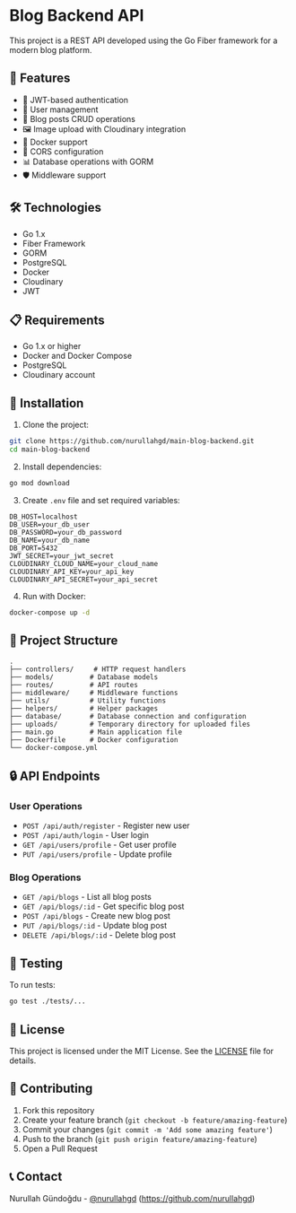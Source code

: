 # Blog Backend API

This project is a REST API developed using the Go Fiber framework for a modern blog platform.

## 🚀 Features

- 🔐 JWT-based authentication
- 👥 User management
- 📝 Blog posts CRUD operations
- 🖼️ Image upload with Cloudinary integration
- 🐳 Docker support
- 🔄 CORS configuration
- 📊 Database operations with GORM
- 🛡️ Middleware support

## 🛠️ Technologies

- Go 1.x
- Fiber Framework
- GORM
- PostgreSQL
- Docker
- Cloudinary
- JWT

## 📋 Requirements

- Go 1.x or higher
- Docker and Docker Compose
- PostgreSQL
- Cloudinary account

## 🚀 Installation

1. Clone the project:
```bash
git clone https://github.com/nurullahgd/main-blog-backend.git
cd main-blog-backend
```

2. Install dependencies:
```bash
go mod download
```

3. Create `.env` file and set required variables:
```env
DB_HOST=localhost
DB_USER=your_db_user
DB_PASSWORD=your_db_password
DB_NAME=your_db_name
DB_PORT=5432
JWT_SECRET=your_jwt_secret
CLOUDINARY_CLOUD_NAME=your_cloud_name
CLOUDINARY_API_KEY=your_api_key
CLOUDINARY_API_SECRET=your_api_secret
```

4. Run with Docker:
```bash
docker-compose up -d
```

## 📁 Project Structure

```
.
├── controllers/     # HTTP request handlers
├── models/         # Database models
├── routes/         # API routes
├── middleware/     # Middleware functions
├── utils/          # Utility functions
├── helpers/        # Helper packages
├── database/       # Database connection and configuration
├── uploads/        # Temporary directory for uploaded files
├── main.go         # Main application file
├── Dockerfile      # Docker configuration
└── docker-compose.yml
```

## 🔒 API Endpoints

### User Operations
- `POST /api/auth/register` - Register new user
- `POST /api/auth/login` - User login
- `GET /api/users/profile` - Get user profile
- `PUT /api/users/profile` - Update profile

### Blog Operations
- `GET /api/blogs` - List all blog posts
- `GET /api/blogs/:id` - Get specific blog post
- `POST /api/blogs` - Create new blog post
- `PUT /api/blogs/:id` - Update blog post
- `DELETE /api/blogs/:id` - Delete blog post

## 🧪 Testing

To run tests:
```bash
go test ./tests/...
```

## 📝 License

This project is licensed under the MIT License. See the [LICENSE](LICENSE) file for details.

## 👥 Contributing

1. Fork this repository
2. Create your feature branch (`git checkout -b feature/amazing-feature`)
3. Commit your changes (`git commit -m 'Add some amazing feature'`)
4. Push to the branch (`git push origin feature/amazing-feature`)
5. Open a Pull Request

## 📞 Contact

Nurullah Gündoğdu - [@nurullahgd](https://github.com/nurullahgd) (https://github.com/nurullahgd)